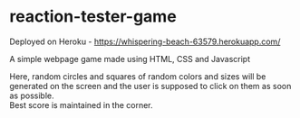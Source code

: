 # reaction-tester-game
Deployed on Heroku - https://whispering-beach-63579.herokuapp.com/

A simple webpage game made using HTML, CSS and Javascript <br>

Here, random circles and squares of random colors and sizes will be generated on the screen and the user is supposed to click on them as soon as possible. <br>
Best score is maintained in the corner.


